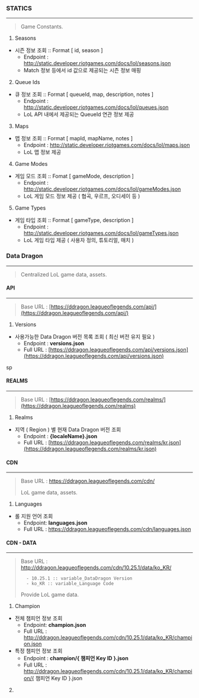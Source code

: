 



### STATICS

---

> Game Constants.

1. Seasons

- 시즌 정보 조회 :: Format [ id, season ]
  - Endpoint : http://static.developer.riotgames.com/docs/lol/seasons.json
  - Match 정보 등에서 id 값으로 제공되는 시즌 정보 매핑

2. Queue Ids

- 큐 정보 조회 :: Format [ queueId, map, description, notes ]
  - Endpoint : http://static.developer.riotgames.com/docs/lol/queues.json
  - LoL API 내에서 제공되는 QueueId 연관 정보 제공

3. Maps

- 맵 정보 조회 :: Format [ mapId, mapName, notes ]
  - Endpoint : http://static.developer.riotgames.com/docs/lol/maps.json
  - LoL 맵 정보 제공

4. Game Modes

- 게임 모드 조회 :: Fomat [ gameMode, description ]
  - Endpoint : http://static.developer.riotgames.com/docs/lol/gameModes.json
  - LoL 게임 모드 정보 제공 ( 협곡, 우르프, 오디세이 등 )

5. Game Types

- 게임 타입 조회 :: Format [ gameType, description ]
  - Endpoint : http://static.developer.riotgames.com/docs/lol/gameTypes.json
  - LoL 게임 타입 제공 ( 사용자 정의, 튜토리얼, 매치 )



### Data Dragon

---

>Centralized LoL game data, assets.



#### API

---

> Base URL : [https://ddragon.leagueoflegends.com/api/](https://ddragon.leagueoflegends.com/api/)

1. Versions

- 사용가능한 Data Dragon 버전 목록 조회 ( 최신 버전 유지 필요 )
  - Endpoint : **versions.json**
  - Full URL : [https://ddragon.leagueoflegends.com/api/versions.json](https://ddragon.leagueoflegends.com/api/versions.json)

sp

#### REALMS

---

> Base URL : [https://ddragon.leagueoflegends.com/realms/](https://ddragon.leagueoflegends.com/realms)

1. Realms

- 지역 ( Region ) 별 현재 Data Dragon 버전 조회
  - Endpoint : **{localeName}.json**
  - Full URL : [https://ddragon.leagueoflegends.com/realms/kr.json](https://ddragon.leagueoflegends.com/realms/kr.json)



#### CDN

---

> Base URL : https://ddragon.leagueoflegends.com/cdn/
>
> LoL game data, assets.
>
> 

1. Languages

- 롤 지원 언어 조회
  - Endpoint: **languages.json**
  - Full URL : https://ddragon.leagueoflegends.com/cdn/languages.json



#### CDN - DATA

---

>Base URL : http://ddragon.leagueoflegends.com/cdn/10.25.1/data/ko_KR/
>
>		- 10.25.1 :: variable_DataDragon Version
>		- ko_KR :: variable_Language Code
>
>Provide LoL game data.
>
>

1. Champion

- 전체 챔피언 정보 조회
  - Endpoint: **champion.json**
  - Full URL : http://ddragon.leagueoflegends.com/cdn/10.25.1/data/ko_KR/champion.json
- 특정 챔피언 정보 조회
  - Endpoint : **champion/{ 챔피언 Key ID }.json**
  - Full URL : http://ddragon.leagueoflegends.com/cdn/10.25.1/data/ko_KR/champion/{ 챔피언 Key ID }.json

2. 


